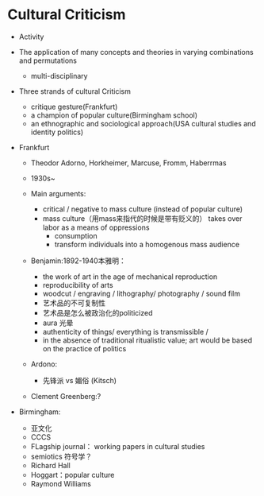 # Cultural Criticism

- Activity
- The application of many concepts and theories in varying combinations and permutations
    - multi-disciplinary

- Three strands of cultural Criticism
  - critique gesture(Frankfurt)
  - a champion of popular culture(Birmingham school)
  - an ethnographic and sociological approach(USA cultural studies and identity politics)


- Frankfurt
  - Theodor Adorno, Horkheimer, Marcuse, Fromm, Haberrmas
  - 1930s~
  - Main arguments:
    - critical / negative to mass culture (instead of popular culture)
    - mass culture（用mass来指代的时候是带有贬义的） takes over labor as a means of oppressions
        - consumption
        - transform individuals into a homogenous mass audience

  - Benjamin:1892-1940本雅明：
      - the work of art in the age of mechanical reproduction
      - reproducibility of arts 
      - woodcut / engraving / lithography/ photography / sound film 
      - 艺术品的不可复制性
      - 艺术品是怎么被政治化的politicized
      - aura 光晕
      - authenticity of things/ everything is transmissible / 
      - in the absence of traditional ritualistic value; art would be based on the practice of politics
  - Ardono: 
      - 先锋派 vs 媚俗 (Kitsch)
  - Clement Greenberg:?
      
- Birmingham:
  - 亚文化
  - CCCS
  - FLagship journal： working papers in cultural studies
  - semiotics 符号学？
  - Richard  Hall
  - Hoggart：popular culture
  - Raymond Williams